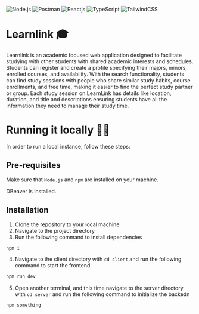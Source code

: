 ![Node.js](https://img.shields.io/badge/Node.js-43853D?style=for-the-badge&logo=node.js&logoColor=white)
![Postman](https://img.shields.io/badge/Postman-FF6C37?style=for-the-badge&logo=postman&logoColor=white)
![Reactjs](https://img.shields.io/badge/React-20232A?style=for-the-badge&logo=react&logoColor=61DAFB)
![TypeScript](https://img.shields.io/badge/typescript-%23007ACC.svg?style=for-the-badge&logo=typescript&logoColor=white)
![TailwindCSS](https://img.shields.io/badge/tailwindcss-%2338B2AC.svg?style=for-the-badge&logo=tailwind-css&logoColor=white)


# Learnlink 🎓

Learnlink is an academic focused web application designed to facilitate studying with other students with shared academic interests and schedules. Students can register and create a profile specifying their majors, minors, enrolled courses, and availability. With the search functionality, students can find study sessions with people who share similar study habits, course enrollments, and free time, making it easier to find the perfect study partner or group. Each study session on LearnLink has details like location, duration, and title and descriptions ensuring students have all the information they need to manage their study time.

# Running it locally 👨‍💻

In order to run a local instance, follow these steps:

## Pre-requisites

Make sure that `Node.js` and `npm` are installed on your machine.  

DBeaver is installed.

## Installation

1. Clone the repository to your local machine
2. Navigate to the project directory
3. Run the following command to install dependencies

```bash
npm i
```
4. Navigate to the client directory with `cd client` and run the following command to start the frontend
```bash
npm run dev
```
5. Open another terminal, and this time navigate to the server directory with `cd server` and run the following command to initialize the backedn
```bash
npm something
```

